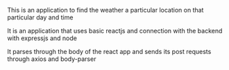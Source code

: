 This is an application to find the weather a particular location on that particular day and time
 
 It is an application that uses basic reactjs and connection with the backend with expressjs and node
 
 It parses through the body of the react app and sends its post requests through axios and body-parser
